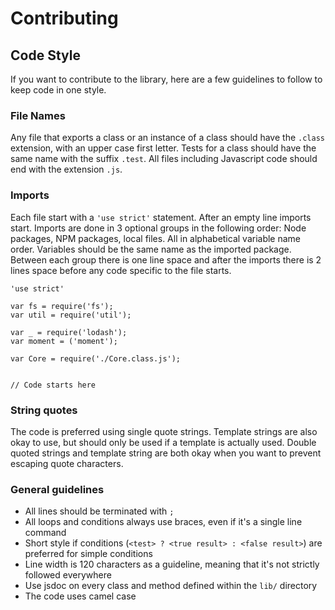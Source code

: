 # Contributing

## Code Style

If you want to contribute to the library, here are a few guidelines to follow to keep code in one style.

### File Names
Any file that exports a class or an instance of a class should have the ```.class``` extension, with an upper case first 
letter. Tests for a class should have the same name with the suffix ```.test```. All files including Javascript code
should end with the extension ```.js```.

### Imports
Each file start with a ```'use strict'``` statement. After an empty line imports start.
Imports are done in 3 optional groups in the following order: Node packages, NPM packages, local files. All in 
alphabetical variable name order. Variables should be the same name as the imported package. Between each group there is 
one line space and after the imports there is 2 lines space before any code specific to the file starts.

```
'use strict'

var fs = require('fs');
var util = require('util');

var _ = require('lodash');
var moment = ('moment');

var Core = require('./Core.class.js');


// Code starts here
```

### String quotes
The code is preferred using single quote strings. Template strings are also okay to use, but should only be used if
a template is actually used. Double quoted strings and template string are both okay when you want to prevent escaping
quote characters.

### General guidelines
* All lines should be terminated with ```;```
* All loops and conditions always use braces, even if it's a single line command
* Short style if conditions (```<test> ? <true result> : <false result>```) are preferred for simple conditions
* Line width is 120 characters as a guideline, meaning that it's not strictly followed everywhere
* Use jsdoc on every class and method defined within the ```lib/``` directory
* The code uses camel case